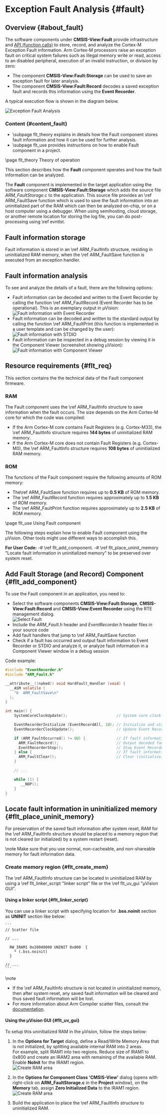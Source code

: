 # Exception Fault Analysis {#fault}

## Overview {#about_fault}

The software components under **CMSIS-View:Fault** provide infrastructure and [API (function calls)](modules.html) to store, record, and analyze the Cortex-M Exception Fault information.
Arm Cortex-M processors raise an exception fault on critical system failures such as illegal memory write or read, access to an disabled peripheral, execution of an invalid instruction, or division by zero:

- The component **CMSIS-View:Fault:Storage** can be used to save an exception fault for later analysis.
- The component **CMSIS-View:Fault:Record** decodes a saved exception fault and records this information using the **Event Recorder**.

A typical execution flow is shown in the diagram below.

![Exception Fault Analysis](./images/ArmFault.png "Exception Fault Analysis")

### Content {#content_fault}

- \subpage flt_theory explains in details how the Fault component stores fault information and how it can be used for further analysis.
- \subpage flt_use provides instructions on how to enable Fault component in a project.


\page flt_theory Theory of operation

This section describes how the **Fault** component operates and how the fault information can be analyzed.

The **Fault** component is implemented in the target application using the software component **CMSIS-View:Fault:Storage** which adds the source file *ARM_FaultStorage.c* to the application. 
This source file provides an \ref ARM_FaultSave function which is used to save the fault information into an uninitialized part of the RAM which can then be analyzed on-chip, or on a host computer using a debugger. When using semihosting, cloud storage, or another remote location for storing the log file, you can do post-processing using \ref evntlst.

## Fault information storage

Fault information is stored in an \ref ARM_FaultInfo structure, residing in uninitialized RAM memory, when the \ref ARM_FaultSave function is executed from an exception handler.

## Fault information analysis

To see and analyze the details of a fault, there are the following options:
- Fault information can be decoded and written to the Event Recorder by calling the function \ref ARM_FaultRecord (Event Recorder has to be operational). This is an exemplary output in µVision:  
  ![Fault information with Event Recorder](./images/Fault_CM33_EvR_MemManage.png "Fault information with Event Recorder")
- Fault information can be decoded and written to the standard output by calling the function \ref ARM_FaultPrint (this function is implemented in a user template and can be changed by the user):  
  ![Fault information with STDIO](./images/Fault_STDIO_MemManage.png "Fault information with STDIO")
- Fault information can be inspected in a debug session by viewing it in the Component Viewer (screenshot showing µVision):  
  ![Fault information with Component Viewer](./images/Fault_CM33_CV_MemManage.png "Fault information with Component Viewer")

## Resource requirements {#flt_req}

This section contains the the technical data of the Fault component firmware.

### RAM

The Fault component uses the \ref ARM_FaultInfo structure to save information when the fault occurs. The size depends on the Arm Cortex-M core for which the code was compiled:

- If the Arm Cortex-M core contains Fault Registers (e.g. Cortex-M33), the \ref ARM_FaultInfo structure requires **144 bytes** of uninitialized RAM memory.
- If the Arm Cortex-M core does not contain Fault Registers (e.g. Cortex-M0), the \ref ARM_FaultInfo structure requires **108 bytes** of uninitialized RAM memory.

### ROM

The functions of the Fault component require the following amounts of ROM memory:

- The\ref ARM_FaultSave function requires up to **0.5 KB** of ROM memory.
- The \ref ARM_FaultRecord function requires approximately up to **1.5 KB** of ROM memory.
- The \ref ARM_FaultPrint function requires approximately up to **2.5 KB** of ROM memory.

\page flt_use Using Fault component

The following steps explain how to enable Fault component using the µVision. Other tools might use different ways to accomplish this.

**For User Code:**
  -# \ref flt_add_component.
  -# \ref flt_place_uninit_memory "Locate fault information in uninitialized memory" to be preserved over system reset.

## Add Fault Storage (and Record) Component {#flt_add_component}

To use the Fault component in an application, you need to:
  - Select the software components **CMSIS-View:Fault:Storage**, **CMSIS-View:Fault:Record** and **CMSIS-View:Event Recorder** using the RTE management dialog.<br/>
    ![Select Fault](./images/Fault_set_comp.png)
  - Include the *ARM_Fault.h* header and *EventRecorder.h* header files in your source code
  - Add fault handlers that jump to \ref ARM_FaultSave function
  - Check if a fault has occurred and output fault information to Event Recorder or STDIO and analyze it, or analyze fault information in a Component Viewer window in a debug session 

  Code example:
```c
#include "EventRecorder.h"
#include "ARM_Fault.h"

__attribute__((naked)) void HardFault_Handler (void) {
  __ASM volatile (
    "b  ARM_FaultSave\n"
  );
}

int main() {
    SystemCoreClockUpdate();                      // System core clock update

    EventRecorderInitialize (EventRecordAll, 1U); // Initialize and start Event Recorder
    EventRecorderClockUpdate();                   // Update Event Recorder timestamp clock 

    if (ARM_FaultOccurred() != 0U) {              // If fault information exists
      ARM_FaultRecord();                          // Output decoded fault information via Event Recorder
      EventRecorderStop();                        // Stop Event Recorder
    } else {                                      // If fault information does not exist
      ARM_FaultClear();                           // Clear (initialize) fault information
    }

    // ...

    while (1) {
       __NOP();
    }
}
```

## Locate fault information in uninitialized memory {#flt_place_uninit_memory}

For preservation of the saved fault information after system reset, RAM for the \ref ARM_FaultInfo structure should be placed to a memory region that is not cleared (or initialized) by a system restart (reset).

\note Make sure that you use normal, non-cacheable, and non-shareable memory for fault information data.

### Create memory region {#flt_create_mem}

The \ref ARM_FaultInfo structure can be located in uninitialized RAM by using a \ref flt_linker_script "linker script" file or the \ref flt_uv_gui "µVision GUI".

#### Using a linker script {#flt_linker_script}

You can use a linker script with specifying location for <b>\.bss\.noinit</b> section as **UNINIT** section like below:

	```
    // Scatter file

    // ...

      RW_IRAM1 0x20040000 UNINIT 0x800  {
        * (.bss.noinit)
      }

    // ...
    ```

\note
- If the \ref ARM_FaultInfo structure is not located in uninitialized memory, then after system reset, any saved fault information will be cleared and thus saved fault information will be lost.
- For more information about Arm Compiler scatter files, consult the <a href="https://developer.arm.com/documentation/101754/latest/armlink-Reference/Scatter-loading-Features" target="_blank">documentation</a>.

#### Using the µVision GUI {#flt_uv_gui}

To setup this uninitialized RAM in the µVision, follow the steps below:

1. In the **Options for Target** dialog, define a Read/Write Memory Area that is not initialized, by splitting available internal RAM into 2 areas.<br/>
   For example, split IRAM1 into two regions. Reduce size of IRAM1 to 0x800 and create an IRAM2 area with remaining of the available RAM. Enable **NoInit** for the IRAM1 region.<br/>
   ![Create RAM area](./images/Fault_create_iram2.png)


2. In the **Options for Component Class 'CMSIS-View'** dialog (opens with right-click on **ARM_FaultStorage.c** in the **Project** window), on the **Memory** tab, assign **Zero Initialized Data** to the IRAM1 region.<br/>
    ![Create RAM area](./images/Fault_memory_location.png)

3. Build the application to place the \ref ARM_FaultInfo structure to uninitialized RAM.
